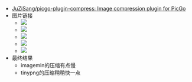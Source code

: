 - [JuZiSang/picgo-plugin-compress: Image compression plugin for PicGo](https://github.com/JuZiSang/picgo-plugin-compress#readme)
- 图片链接
	- ![](https://yupic.oss-cn-shanghai.aliyuncs.com/202201072305598.png)
	- ![](https://yupic.oss-cn-shanghai.aliyuncs.com/202201072309000.png)
	- ![](https://yupic.oss-cn-shanghai.aliyuncs.com/202201072310369.png)
	- ![](https://yupic.oss-cn-shanghai.aliyuncs.com/202201072313541.png)
	- ![](https://yupic.oss-cn-shanghai.aliyuncs.com/202201072319794.png)
- 最终结果
	- imagemin的压缩有点慢
	- tinypng的压缩稍稍快一点